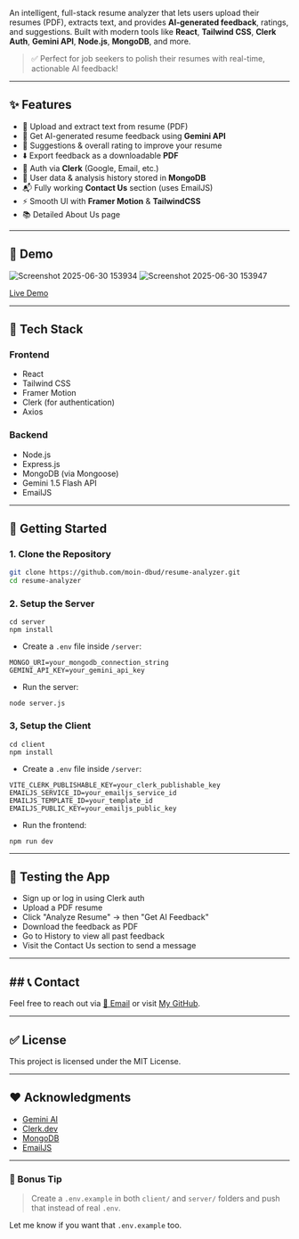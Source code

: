 An intelligent, full-stack resume analyzer that lets users upload their resumes (PDF), extracts text, and provides **AI-generated feedback**, ratings, and suggestions. Built with modern tools like **React**, **Tailwind CSS**, **Clerk Auth**, **Gemini API**, **Node.js**, **MongoDB**, and more.

> ✅ Perfect for job seekers to polish their resumes with real-time, actionable AI feedback!

---

## ✨ Features

- 📄 Upload and extract text from resume (PDF)
- 🤖 Get AI-generated resume feedback using **Gemini API**
- 📝 Suggestions & overall rating to improve your resume
- ⬇️ Export feedback as a downloadable **PDF**
- 🔐 Auth via **Clerk** (Google, Email, etc.)
- 🧠 User data & analysis history stored in **MongoDB**
- 📬 Fully working **Contact Us** section (uses EmailJS)
- ⚡ Smooth UI with **Framer Motion** & **TailwindCSS**
- 📚 Detailed About Us page

---

## 📸 Demo

![Screenshot 2025-06-30 153934](https://github.com/user-attachments/assets/ca95da03-fa1a-4963-b152-d602cfcd8e36)
![Screenshot 2025-06-30 153947](https://github.com/user-attachments/assets/9d897389-26b6-4d9a-9136-71a93b09f15b)

[Live Demo](https://resume-analyzer-three-wine.vercel.app/)

---

## 🔧 Tech Stack

### Frontend
- React
- Tailwind CSS
- Framer Motion
- Clerk (for authentication)
- Axios

### Backend
- Node.js
- Express.js
- MongoDB (via Mongoose)
- Gemini 1.5 Flash API
- EmailJS

---


## 🚀 Getting Started

### 1. Clone the Repository

```bash
git clone https://github.com/moin-dbud/resume-analyzer.git
cd resume-analyzer
```

### 2. Setup the Server
```
cd server
npm install
```

- Create a ``` .env ``` file inside ``` /server ```:
```
MONGO_URI=your_mongodb_connection_string
GEMINI_API_KEY=your_gemini_api_key
```

- Run the server:
```
node server.js
```

### 3, Setup the Client
```
cd client
npm install
```

- Create a ``` .env ``` file inside ``` /server ```:
```
VITE_CLERK_PUBLISHABLE_KEY=your_clerk_publishable_key
EMAILJS_SERVICE_ID=your_emailjs_service_id
EMAILJS_TEMPLATE_ID=your_template_id
EMAILJS_PUBLIC_KEY=your_emailjs_public_key
```

- Run the frontend:
```
npm run dev
```

---

## 🧪 Testing the App
- Sign up or log in using Clerk auth
- Upload a PDF resume
- Click "Analyze Resume" → then "Get AI Feedback"
- Download the feedback as PDF
- Go to History to view all past feedback
- Visit the Contact Us section to send a message

---

## ## 📞 Contact

Feel free to reach out via [📩 Email](mailto:moinsheikh1303@gmail.com) or visit [My GitHub](https://github.com/moin-dbud).

---

## ✅ License
This project is licensed under the MIT License.

---

## ❤️ Acknowledgments
- [Gemini AI](https://ai.google.dev/)
- [Clerk.dev](https://clerk.dev/)
- [MongoDB](https://www.mongodb.com/)
- [EmailJS](https://www.emailjs.com/)

---

### 🔐 Bonus Tip

> Create a `.env.example` in both `client/` and `server/` folders and push that instead of real `.env`.

Let me know if you want that `.env.example` too.

